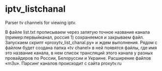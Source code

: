 # iptv_listchanal
Parser tv channels for viewing iptv.

В файле list.txt прописываем через запятую точное название канала (пример:первыйканал, россия 1)
сохраняемся и закрываем файл. Запускаем скрипт «proxytv_list_chanal.py» и ждем выполнения.
Рядом с файлом будет создана папка «tv chanel» в ней появятся файлы, где имя это название канала,
в нем список трансляций этого канала у разных провайдеров по России, Белоруссии и Украине.
Расширение файлов «m3u». Парсинг каналов происходит с сайта proxytv.ru
